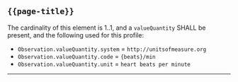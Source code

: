 ## `{{page-title}}`

The cardinality of this element is 1..1, and a <code>valueQuantity</code> SHALL be present, and the following used for this profile:
- `Observation.valueQuantity.system` = `http://unitsofmeasure.org`
- `Observation.valueQuantity.code` = `{beats}/min`
- `Observation.valueQuantity.unit` = `heart beats per minute`

---

